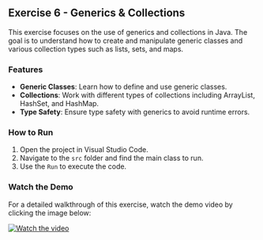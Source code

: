 ## Exercise 6 - Generics & Collections

This exercise focuses on the use of generics and collections in Java. The goal is to understand how to create and manipulate generic classes and various collection types such as lists, sets, and maps.

### Features

- **Generic Classes**: Learn how to define and use generic classes.
- **Collections**: Work with different types of collections including ArrayList, HashSet, and HashMap.
- **Type Safety**: Ensure type safety with generics to avoid runtime errors.

### How to Run

1. Open the project in Visual Studio Code.
2. Navigate to the `src` folder and find the main class to run.
3. Use the `Run` to execute the code.

### Watch the Demo

For a detailed walkthrough of this exercise, watch the demo video by clicking the image below:

[![Watch the video](https://img.youtube.com/vi/kOuFbhp_K7M/0.jpg)](https://youtu.be/kOuFbhp_K7M)

